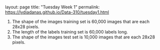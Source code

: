 layout: page
title: "Tuesday Week 1"
permalink: https://lydiadanas.github.io/Data-310/tuesday1.html

1. The shape of the images training set is 60,000 images that are each 28x28 pixels.
2. The length of the labels training set is 60,000 labels long.
3. The shape of the images test set is 10,000 images that are each 28x28 pixels.
